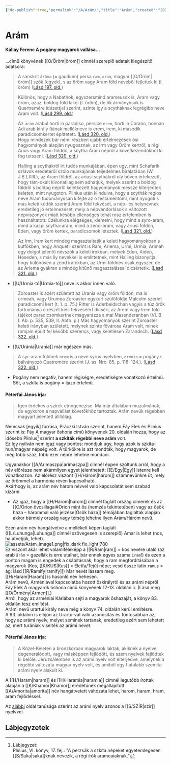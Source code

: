 ```yaml
---
{"dg-publish":true,"permalink":"/A/Arám/","title":"Arám","created":"2023-10-20T06:58","updated":"2025-09-20T02:02"}
---
```



# Arám

#### Kállay Ferenc A pogány magyarok vallása...  

...című könyvének [[O/Öröm\|öröm]] címnél szereplő adatait kiegészítő adatsora:  
> A sanskrit `ârâma` (= gaudium) persa `ram`, `aram`, magyar [[O/Öröm\|öröm]] szók \[egyek\], s az öröm vagy Aram föld nevéből fejlettek ki (l. öröm) ([Lásd 197. old.](zotero://open-pdf/library/items/DFI47XPY?page=197&annotation=2I2HGFZV))  
> 
> Különös, hogy a Nabathok, egyszersmind arameusok is, Aram vagy öröm, azaz: boldog föld lakói (l. öröm), de ök ármányosok is Quartremére idézettjei szerint, szinte igy a scytháknak legrégibb neve Aram volt. ([Lásd 299. old.](zotero://open-pdf/library/items/DFI47XPY?page=299&annotation=PAZHN6QT))  
> 
> Az `ārām` arabul horti in paradiso, persice `erem`, horti in Corano, honnan Adi arab király fiának mellékneve is erem, irem, ki második paradicsomkertet építtetett. ([Lásd 320. old.](zotero://open-pdf/library/items/DFI47XPY?page=320&annotation=ZIEVM3V6))  
> Hogy mindezek bár némi részben ujabb értelmezések ősi hagyományok alapján nyugosznak, az Irm vagy Öröm kertről, a régi Arius vagy Aram földről, a scytha Aram népről a következendőkből ki fog tetszeni. ([Lásd 320. old.](zotero://open-pdf/library/items/DFI47XPY?page=320&annotation=SQR7JZIX))
> 
> Halling a scythákról irt tudós munkájában, épen ugy, mint Schafarik szlávok eredetéről szóló munkájának teijedelmes bírálatában (W. J.B.LXIII.), az Aram földről, az ariusi scythákról oly bőven értekezett, hogy tám-okait kivonatilag sem adhatjuk, melyek szerint a boldog földről s boldog népről keletkezett hagyományok messze kiterjedtek keleten, mint nyugoton. Plinius után kiindulva, hogy a scythák regios neve Aram tudományosan kifejté az ó testamentomi, mint nyugoti s más keleti kútfők szerinti Aram föld fekvését, a nép- és helynévnek eredetileg jó értelmezését, mely a népvándorlások s változott népviszonyok miatt később ellenséges tehát rosz értelemben is használtatott. Czélunkra elégséges, kiemelni, hogy mind a syro-aram, mind a kaspi scytha-aram, mind a zend-aram, vagy áriusi földön, Eden, vagy öröm kertek, paradicsomok léteztek. ([Lásd 321. old.](zotero://open-pdf/library/items/DFI47XPY?page=321&annotation=4BKZ5GUR))
> 
> Az Irm, Iram kert mindég magasztaltatik a keleti hagyományokban s kútfőkben, hogy Anquetil szerint is Ram, Ariema, Urmi, Urmia, Arimah egy dolgot jelentő névszók a keleti írókban, melyek Eden, Aiden, Hoseden, s más ily nevekkel is említtetnek, mint Halling bizonyítja, hogy különösen a zend iratokban, az Urmi földnév csak egyszer, de az Ariema gyakran s mindég kitűnő magasztalással dicsértetik. ([Lásd 321. old.](zotero://open-pdf/library/items/DFI47XPY?page=321&annotation=Y3CWU34A))  
- [[U/Urmia-tó\|Urmia-tó]] neve is akkor innen való.

> Zoroaster is azért született az Urania vagy öröm földön, ma is ormeah, vagy Urumea Zoroaster egykori szülőföldje Malcolm szerint paradicsomi kert (t. 1. p. 75.) Ritter is Aderbeidschan vagyis a tűz örök tartománya e részét kies fekvéséért dicséri, az Arem vagy Irem föld tájékot paradicsomkertnek magyarázza a mai Masenderanban (VI. B. I. Ab. p. 535, 539, II. Abth. p.) Más hagyományok szerint Zoroaster keleti irányban született, melynek szinte fővárosa Aram volt, minek romjain épült fel később szerencs, vagy keletiesen Zarandsch. ([Lásd 322. old.](zotero://open-pdf/library/items/DFI47XPY?page=322&annotation=G6XIWZ66))  
- [[U/Uránia\|Urania]] már egészen más.

> A syr-aram földnek `orom` is a neve syrus nyelvben, `ormoio` = pogány s bálványozó Quatremére szerint (J. as. Nro. 85, p. 118. 124.). ([Lásd 322. old.](zotero://open-pdf/library/items/DFI47XPY?page=322&annotation=EHFJIED9))  
- Pogány nem negatív, hanem régiségre, eredetiségre vonatkozó értelmű. Sőt, a szkíta is pogány = íjazó értelmű.

#### Péterfai János írja:

> Igen érdekes a szírek etnogenezise. Ma már általában muzulmánok, de egykoron a napvallást követőkhöz tartoztak. Arám nevük régebben magyart jelentett állítólag.  

Nemcsak \[egyik\] forrása, Práczki István szerint, hanem Fáy Elek és Plinius szerint is: Fáy A magyar őshona című könyvének 20. oldalán hozza, hogy az idősebb Plinius[^1] szerint **a szkíták régebbi neve arám** volt.  
Ez így nyilván nem igaz vagy pontos: mondjuk úgy, hogy azok is szkíta-hun/magyar népség volt. A türkökre is azt mondták, hogy magyarok, de még több száz, több ezer népre lehetne mondani.  

Ugyanakkor [[A/Arimaszpa\|arimaszpa]] címnél éppen szóltunk arról, hogy a név előrésze nem akármilyen egyet jelenthetett: [[E/Egy\|Egy]] istenre kell vonatkozzon. Az előrész viszont [[H/Három\|három]] számnevünkre üt, mely az örömmel a harmónia révén kapcsolható.  
Akárhogy is, az arám név három névvel való kapcsolatát sem szabad kizárni.  
- Az igaz, hogy a [[H/Három\|három]] címnél taglalt ország címerek és az [[O/Orion övcsillagai#Orion mint ős (nemzés tekintetében) vagy az ősök háza – hárommal való jelzése\|Ősök háza]] témájában taglaltak alapján akkor bármely ország vagy térség lehetne ilyen Arám/Három nevű.

Ezen arám név hangátvetve a mellékelt képen taglalt ([[L/Luhunga\|Luhunga]] címnél szövegesen is szereplő) Amar is lehet (nos, ha átvetjük, lehet).  
![assets/Arám_image1.png|fix_dark fix_light|780](/img/user/A/assets/Ar%C3%A1m_image1.png)  
Ez viszont akár lehet valamiféleképp a [[R/Ram\|ram]] = kos nevére utaló (az arab `ārām` = gazellák is erre utalhat, bár ennek egyes száma `iram`!) és ezen a ponton magam is engedek a csábításnak, hogy a ram megfordításában a magyarok (Kos, [[K/KUS\|Kus]] = Életfa/Tejút népe; vesd össze latin `ramus` = ág: lásd [[R/Ramify\|ramify]]) Mar nevét lássam meg.  
[[H/Haram\|Haram]] is hasonló név hehesen.  
Arám nevű, Arméniával kapcsolatba hozott őskirályról és az arámi népről Fáy Elek A magyarok őshona című könyvének 12-13. oldalán ír. (Lásd még [[O/Örmény\|Armen]].)  
Arról, hogy az arméniai Káriában sejti a magyarok őshazáját, a könyv 83. oldalán tesz említést.  
Arámi nevű urartui király neve még a könyv 74. oldalán kerül említésre.  
A 93. oldalon is előjön az Urartu-val való azonosítás és fontosabban az, hogy az arámi nyelv, melyet séminek tartanak, eredetileg azért sem lehetett az, mert turániak viselték az arámi nevet.  

#### Péterfai János írja:

> A Közel-Keleten a bronzkorban magyarok laktak, akiknek a nyelve degenerálódott, vagy másképpen fejlődött, és szem nyelvek fejlődtek ki belőle. Jeruzsálemben is az arámi nyelv volt elterjedve, amelynek a régebbi változata magyar nyelv volt, és amiből egy fiatalabb szemita arámi nyelv alakult ki.  

A [[H/Haram\|haram]] és [[H/Haramia\|haramia]] címnél legutóbb írottak alapján a [[K/Khamor\|Khamor]] eredetűnek megállapított [[A/Amorita\|amorita]] név hangátvetett változata lehet, harom, haram, hram, arám fejlődéssel.  

Az [alábbi](https://en.m.wikipedia.org/wiki/Aramaic_language) oldal tanúsága szerint az arámi nyelv azonos a [[S/SZÍR\|szír]] nyelvvel.  



## Lábjegyzetek

[^1]: Lábjegyzet:  
Plinius, VI. könyv, 17. fej.: "A perzsák a szkíta népeket egyetemlegesen [[S/Saka\|saká]]knak nevezik, a régi írók arameaiaknak."  